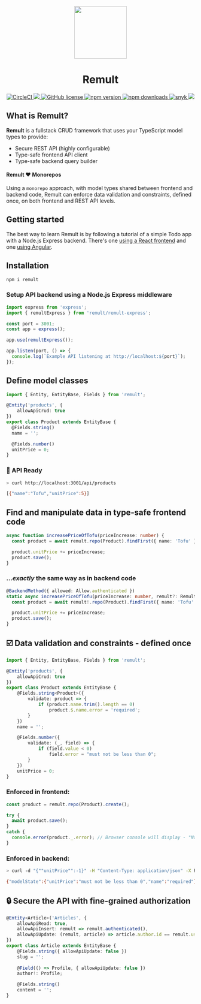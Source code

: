 <div align="center">
  <a href="http://remult.dev/">
    <img src="https://github.com/remult/remult/raw/master/docs/.vuepress/public/logo.png" width="140" height="140">
  </a>
  <h1>Remult</h1>
	<a href="https://circleci.com/gh/remult/remult/tree/master">
		<img alt="CircleCI" src="https://circleci.com/gh/remult/remult/tree/master.svg?style=svg">
	</a>
	<a href="https://codecov.io/gh/remult/remult">
        	<img src="https://codecov.io/gh/remult/remult/branch/master/graph/badge.svg?token=LYWQRUN3D1"/>
      	</a>
    	<a href="https://raw.githubusercontent.com/remult/remult/master/LICENSE">
		<img alt="GitHub license" src="https://img.shields.io/badge/license-MIT-blue.svg">
	</a>
	<a href="https://www.npmjs.com/package/remult">
		<img alt="npm version" src="https://badge.fury.io/js/remult.svg">
	</a>
	<a href="https://www.npmjs.com/package/remult">
		<img alt="npm downloads" src="https://img.shields.io/npm/dm/remult">
	</a>
	<a href="https://snyk.io/test/npm/remult">
		<img alt="snyk" src="https://snyk.io/test/npm/remult/badge.svg"/>
		</a>
	<a href="https://github.com/remult/remult/pulse" alt="Activity">
        <img src="https://img.shields.io/github/commit-activity/m/remult/remult" /></a>
</div>

## What is Remult?

**Remult** is a fullstack CRUD framework that uses your TypeScript model types to provide:

* Secure REST API (highly configurable)
* Type-safe frontend API client
* Type-safe backend query builder

#### Remult :heart: Monorepos

Using a `monorepo` approach, with model types shared between frontend and backend code, Remult can enforce data validation and constraints, defined once, on both frontend and REST API levels.

## Getting started
The best way to learn Remult is by following a tutorial of a simple Todo app with a Node.js Express backend. There's one [using a React frontend](https://remult.dev/tutorials/tutorial-react.html) and one [using Angular](https://remult.dev/tutorials/tutorial-angular.html).

## Installation
```sh
npm i remult
```

### Setup API backend using a Node.js Express middleware
```ts
import express from 'express';
import { remultExpress } from 'remult/remult-express';

const port = 3001;
const app = express();

app.use(remultExpress());

app.listen(port, () => {
  console.log(`Example API listening at http://localhost:${port}`);
});
```

## Define model classes
```ts
import { Entity, EntityBase, Fields } from 'remult';

@Entity('products', {
    allowApiCrud: true
})
export class Product extends EntityBase {
  @Fields.string()
  name = '';

  @Fields.number()
  unitPrice = 0;
}
```

### :rocket: API Ready
```sh
> curl http://localhost:3001/api/products

[{"name":"Tofu","unitPrice":5}]
```

## Find and manipulate data in type-safe frontend code
```ts
async function increasePriceOfTofu(priceIncrease: number) {
  const product = await remult.repo(Product).findFirst({ name: 'Tofu' });

  product.unitPrice += priceIncrease;
  product.save();
}
```

### ...*exactly* the same way as in backend code
```ts
@BackendMethod({ allowed: Allow.authenticated })
static async increasePriceOfTofu(priceIncrease: number, remult?: Remult) {
  const product = await remult!.repo(Product).findFirst({ name: 'Tofu' });

  product.unitPrice += priceIncrease;
  product.save();
}
```

## :ballot_box_with_check: Data validation and constraints - defined once

```ts
import { Entity, EntityBase, Fields } from 'remult';

@Entity('products', {
    allowApiCrud: true
})
export class Product extends EntityBase {
    @Fields.string<Product>({
        validate: product => {
            if (product.name.trim().length == 0)
                product.$.name.error = 'required';
        }
    })
    name = '';

    @Fields.number({
        validate: (_, field) => {
            if (field.value < 0)
                field.error = "must not be less than 0";
        }
    })
    unitPrice = 0;
}
```

### Enforced in frontend:
```ts
const product = remult.repo(Product).create();

try {
  await product.save();
}
catch {
  console.error(product._.error); // Browser console will display - "Name: required"
}
```

### Enforced in backend:
```sh
> curl -d "{""unitPrice"":-1}" -H "Content-Type: application/json" -X POST http://localhost:3001/api/products

{"modelState":{"unitPrice":"must not be less than 0","name":"required"},"message":"Name: required"}
```

## :lock: Secure the API with fine-grained authorization
```ts
@Entity<Article>('Articles', {
    allowApiRead: true,
    allowApiInsert: remult => remult.authenticated(),
    allowApiUpdate: (remult, article) => article.author.id == remult.user.id
})
export class Article extends EntityBase {
    @Fields.string({ allowApiUpdate: false })
    slug = '';
    
    @Field(() => Profile, { allowApiUpdate: false })
    author!: Profile;

    @Fields.string()
    content = '';
}
```
